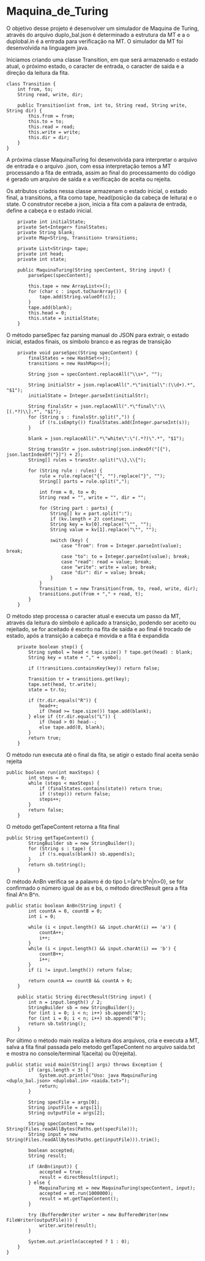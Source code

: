 # Maquina_de_Turing
O objetivo desse projeto é desenvolver um simulador de Maquina de Turing, através do arquivo duplo_bal.json é determinado a estrutura da MT e a o duplobal.in é a entrada para verificação na MT. O simulador da MT foi desenvolvida na linguagem java.

Iniciamos criando uma classe Transition, em que será armazenado o estado atual, o próximo estado, o caracter de entrada, o caracter de saida e a direção da leitura da fita.
```
class Transition {
    int from, to;
    String read, write, dir;

    public Transition(int from, int to, String read, String write, String dir) {
        this.from = from;
        this.to = to;
        this.read = read;
        this.write = write;
        this.dir = dir;
    }
}
```
A próxima classe MaquinaTuring foi desenvolvida para interpretar o arquivo de entrada e o arquivo .json, com essa interpretação temos a MT processando a fita de entrada, assim ao final do processamento do código é gerado um arquivo de saída e a verificação de aceita ou rejeita.

Os atributos criados nessa classe armazenam o estado inicial, o estado final, a transitions, a fita como tape, head(posição da cabeça de leitura) e o state. O construtor recebe a json, inicia a fita com a palavra de entrada, define a cabeça e o estado inicial.

```
    private int initialState;
    private Set<Integer> finalStates;
    private String blank;
    private Map<String, Transition> transitions;

    private List<String> tape;
    private int head;
    private int state;

    public MaquinaTuring(String specContent, String input) {
        parseSpec(specContent);

        this.tape = new ArrayList<>();
        for (char c : input.toCharArray()) {
            tape.add(String.valueOf(c));
        }
        tape.add(blank);
        this.head = 0;
        this.state = initialState;
    }
```
O método parseSpec faz parsing manual do JSON para extrair, o estado inicial, estados finais, os símbolo branco e as regras de transição

```
    private void parseSpec(String specContent) {
        finalStates = new HashSet<>();
        transitions = new HashMap<>();

        String json = specContent.replaceAll("\\s+", "");

        String initialStr = json.replaceAll(".*\"initial\":(\\d+).*", "$1");
        initialState = Integer.parseInt(initialStr);

        String finalsStr = json.replaceAll(".*\"final\":\\[(.*?)\\].*", "$1");
        for (String s : finalsStr.split(",")) {
            if (!s.isEmpty()) finalStates.add(Integer.parseInt(s));
        }

        blank = json.replaceAll(".*\"white\":\"(.*?)\".*", "$1");

        String transStr = json.substring(json.indexOf("[{"), json.lastIndexOf("}]") + 2);
        String[] rules = transStr.split("\\},\\{");

        for (String rule : rules) {
            rule = rule.replace("{", "").replace("}", "");
            String[] parts = rule.split(",");

            int from = 0, to = 0;
            String read = "", write = "", dir = "";

            for (String part : parts) {
                String[] kv = part.split(":");
                if (kv.length < 2) continue;
                String key = kv[0].replace("\"", "");
                String value = kv[1].replace("\"", "");

                switch (key) {
                    case "from": from = Integer.parseInt(value); break;
                    case "to": to = Integer.parseInt(value); break;
                    case "read": read = value; break;
                    case "write": write = value; break;
                    case "dir": dir = value; break;
                }
            }
            Transition t = new Transition(from, to, read, write, dir);
            transitions.put(from + "," + read, t);
        }
    }
```
O método step processa o caracter atual e executa um passo da MT, através da leitura do símbolo é aplicado a transição, podendo ser aceito ou rejeitado, se for aceitado é escrito na fita de saída e ao final é trocado de estado, após a transição a cabeça é movida e a fita é expandida

```
    private boolean step() {
        String symbol = head < tape.size() ? tape.get(head) : blank;
        String key = state + "," + symbol;

        if (!transitions.containsKey(key)) return false;

        Transition tr = transitions.get(key);
        tape.set(head, tr.write);
        state = tr.to;

        if (tr.dir.equals("R")) {
            head++;
            if (head >= tape.size()) tape.add(blank);
        } else if (tr.dir.equals("L")) {
            if (head > 0) head--;
            else tape.add(0, blank);
        }
        return true;
    }
```
O método run executa até o final da fita, se atigir o estado final aceita senão rejeita
```
public boolean run(int maxSteps) {
        int steps = 0;
        while (steps < maxSteps) {
            if (finalStates.contains(state)) return true;
            if (!step()) return false;
            steps++;
        }
        return false;
    }
```
O método getTapeContent retorna a fita final

```
public String getTapeContent() {
        StringBuilder sb = new StringBuilder();
        for (String s : tape) {
            if (!s.equals(blank)) sb.append(s);
        }
        return sb.toString();
    }
```
O método AnBn verifica se a palavro é do tipo L={a^n b^n|n>0}, se for confirmado o número igual de as e bs, o método directResult gera a fita final A^n B^n.
```
public static boolean AnBn(String input) {
        int countA = 0, countB = 0;
        int i = 0;

        while (i < input.length() && input.charAt(i) == 'a') {
            countA++;
            i++;
        }
        while (i < input.length() && input.charAt(i) == 'b') {
            countB++;
            i++;
        }
        if (i != input.length()) return false;

        return countA == countB && countA > 0;
    }

    public static String directResult(String input) {
        int n = input.length() / 2;
        StringBuilder sb = new StringBuilder();
        for (int i = 0; i < n; i++) sb.append("A");
        for (int i = 0; i < n; i++) sb.append("B");
        return sb.toString();
    }
```

Por último o método main realiza a leitura dos arquivos, cria e executa a MT, salva a fita final passada pelo metodo getTapeContent no arquivo saida.txt e mostra no console/terminal 1(aceita) ou 0(rejeita).

```
public static void main(String[] args) throws Exception {
        if (args.length < 3) {
            System.out.println("Uso: java MaquinaTuring <duplo_bal.json> <duplobal.in> <saida.txt>");
            return;
        }

        String specFile = args[0];
        String inputFile = args[1];
        String outputFile = args[2];

        String specContent = new String(Files.readAllBytes(Paths.get(specFile)));
        String input = new String(Files.readAllBytes(Paths.get(inputFile))).trim();

        boolean accepted;
        String result;

        if (AnBn(input)) {
            accepted = true;
            result = directResult(input);
        } else {
            MaquinaTuring mt = new MaquinaTuring(specContent, input);
            accepted = mt.run(1000000); 
            result = mt.getTapeContent();
        }

        try (BufferedWriter writer = new BufferedWriter(new FileWriter(outputFile))) {
            writer.write(result);
        }

        System.out.println(accepted ? 1 : 0);
    }
}

```
